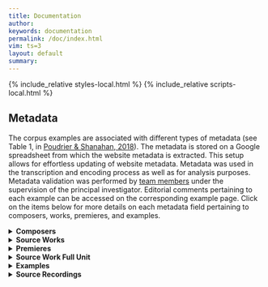 ```yaml
---
title: Documentation
author: 
keywords: documentation
permalink: /doc/index.html
vim: ts=3
layout: default
summary: 
---
```


{% include_relative styles-local.html %}
{% include_relative scripts-local.html %}


## Metadata ##


The corpus examples are associated with different types of metadata (see Table 1, in [Poudrier &amp; Shanahan, 2018](https://drive.google.com/file/d/1LRTjYO4-_HYG4SMHygSoDHgLSHD840Zm/view?usp=sharing)). The metadata is stored on a Google spreadsheet from which the website metadata is extracted. This setup allows for effortless updating of website metadata. Metadata was used in the transcription and encoding process as well as for analysis purposes. Metadata validation was performed by [team members](/people) under the supervision of the principal investigator. Editorial comments pertaining to each example can be accessed on the corresponding example page. Click on the items below for more details on each metadata field pertaining to composers, works, premieres, and examples.


<details markdown="1">
<summary style="display:list-item !important"><b>Composers</b></summary>


The _Suter 1980 Corpus_ features twenty composers from Europe and North America. Basic biographical information was collected using authoritative sources, including [Oxford Music Online](https://www.oxfordmusiconline.com/), scholarly editions of the composers’ works, biographies, and online sources. Of special interest in this corpus is the emigration of several composers due to two world wars in the period covered.

A map of composers’ birth and death cities can be accessed on [Maps](/maps). Composers’ nationality is provided on [Composers](/composers). On the [Home](/) page, works and examples can be sorted based on the composer's last name.


- Composer’s Name and Nationality
  - Name and nationality are based on Oxford Music Online.
  - Example pages include all prenames, with prenames that are generally not used given in square brackets; otherwise, only first and last names are used as identifiers.
  - If a composer has more than one nationality, all nationalities are provided in chronological order using the comma-delimited format.

- Composer’s Birth/Death Date and Birth/Death Place
  - Dates, countries, and cities are based on Oxford Music Online; in cases where location names have changed, the name at the time of birth is used.

</details>


<details markdown="1">
<summary style="display:list-item !important"><b>Source Works</b></summary>


The 724 examples presented in Suter (1980) are extracted from 450 works. The works are identified by a three-letter abbreviation of the composer’s last name followed by a number that corresponds roughly to its composition year within the specific composer’s output. Work numbers are not necessarily contiguous, possibly due to the fact that the 450 source works are a subset of 913 works surveyed by Suter. The surveyed works were not selected based on their use of polyrhythm, but on their representation of each composer’s output in terms of life period and genre. last name, and a number, which corresponds roughly to its composition year.

A list of composers and their corpus representation by works and examples is accessible on [Composers](/composers). On the [Home](/) page, works can be sorted based on ID, title, genre/subgenre, composition year, and publication year.


- Work Title
  - Suter’s (1980) work titles are French translations of the original titles. The titles used on this website are based primarily on the published scores and include instrumentation; work titles are provided in the original language, followed by an English translation, whenever applicable.
  - Works are also identified by the work identifiers provided by Suter (1980). Work identifiers begin with a three-letter abbreviation of the composer’s last name followed by a number.

- Genre and Subgenre
  - Genre and subgenre were determined based on instrumentation, using Oxford Music Online composers’ works tables only as a secondary reference due to the lack of standardized category in this source.
  - Genre comprises “Orchestral” (with or without solo part), “Instrumental” (a subset of instruments), “Vocal” (excluding stage works), and “Stage”. Each genre is subdivided into subgenres to allow for finer distinction. “Orchestral” includes “Symphonic”, “Programmatic”, and “Concerto”, while “Stage” includes “Opera”, “Ballet”, and “Theatrical”. Due to the large proportion of solo keyboard works, “Instrumental” is subdivided into “Keyboard” and “Chamber” (including chamber orchestra). “Vocal” is subdivided into “Solo”, which includes only solo voices with accompaniment or as part of a duet, and “Choral” (with or without accompaniment, including orchestral).

- Composition Year and First Publication Year
  - Suter’s metadata was used as a starting point and cross-referenced with multiple sources, including Oxford Music Online, published scores and publishers’ websites, and bibliographies (printed and online). In cases where work was revised or orchestrated at a later date, the original completion date is provided first, with the revision date (“rev.”) or orchestration date (“orch.”) provided in parentheses. For works that exist in multiple versions, version information is provided in the Editorial Comments available on the example page.

</details>


<details markdown="1">
<summary style="display:list-item !important"><b>Premieres</b></summary>


Because of the historical and geographical features of the corpus, information about work premieres was gathered using multiple sources, including internet resources. Premiere metadata is provided on the example page, whenever available.

Works were geocoded based on venue or city using the heat map format as well as an interactive timeline map using [Carto](https://carto.com/). These maps include work, example, and premiere metadata, and can be accessed on [Maps](/maps). On the [Home](/) page, works can be sorted based on premiere year.

- Premiere Date
  - The premiere date (day, month, year) was determined using multiple sources, including published scores and publishers’ websites, Oxford Music Online, bibliographies, and online sources. Information from websites was cross-referenced with more authoritative sources, whenever possible.

- Premiere Country, City, and Venue
  - Premiere location (country, city, venue) was determined using multiple sources, including performance venues websites, and cross-reference with scholarly sources, whenever possible.
  - Names of locations are those that were used at the time when the premiere took place. Venue names are provided in the original language, followed by an English translation in square brackets and alternate names in parentheses, when applicable.

- Premiere Ensemble and Soloists
  - Premiere musicians were identified using multiple sources, including venues, ensembles, and publishers’ websites as well as biographies.
  - Conductors' names are provided for larger works, whenever possible.
  - Soloists and conductors are identified by the first letter of their given name followed by their first full name; multiple soloists are separated by semicolons.

</details>


<details markdown="1">
<summary style="display:list-item !important"><b>Source Work Full Unit</b></summary>


Because the source works are wide-ranging in terms of length and larger form, a source work full unit (SWFU) was determined based on the shortest complete unit. Works composed as a single movement are categorized as “single movement”. If the work was part of a collection of similar works (e.g., song cycle), the full unit is identified as the specific work within the collection, including the number assigned to the work within the collection, is applicable.

For multi-movement works like symphonies and sonatas, the movement is the full unit; movements are generally identified by their number and initial tempo marking. In larger works divided into sections that are composed of multiple units, such as operas and cantatas, the full unit was determined to be indicated by changes of scenes; scenes are generally identified by headings from the score, or when no heading is provided, by the text incipit. In cases where movements are not clearly separated from each other, the full unit was determined based on clues provided on the score by the composer or standard subdivision of the work in commercial recordings.

Below is a description of the procedure for extracting metadata from source works. Information pertaining to specific works is provided in the Editorial Comments available on each example page.

- Full Unit Total Measures and Duration
  - Total measures are provided based on the printed score; in cases where the full unit corresponds to a section within a work in which measures are not provided, a measures count is provided.
  - Dotted bar lines are not counted as measures unless measure numbers on the score treat dotted bar lines as full measures. In the case of polymetric scores, the smaller measures are counted, unless notated measure numbers are based on the larger notated measures.
  - Full unit duration is provided in the format “min:seconds” and calculated from 0:00 to the first second of silence at the end of the unit, unless it is part of a track that begins earlier. In the latter case, duration is computed by adding the recorded time of both tracks.

- Full Unit Start Time Signature and Time Signature Type
  - The start time signatures were extracted from published scores and categorized using standard types (duple, triple, compound, or odd). Works that are written without a time signature are categorized as “none”.
  - Polymetric time signatures are given in the order they occur, from bottom to top staff, and delimited by a semi-colon (e.g., 3/4;9/8). Polymetric time signatures are further categorized as “polymetric” (the same notated beat has the same duration) or “polydurational” (the same notated beat has a different duration).

- Full Unit Start Notated Beat, Notated Beat Rate, and Mean Beat Rate
  - If the beat rate is written as a range, a mean beat rate was calculated for analysis purposes. If two beat rates are given, with the second in parentheses, both beat rates are provided (e.g., “92(96)” and a mean beat rate is calculated. Polymetric beat rates are given in the order written and delimited by a semi-colon (e.g., quarter=60;dotted-quarter=40).
  - The absence of notated beat rate is signaled by the term “none” for each metadata field.

- Full Unit Start Tempo Expression
  - Tempo expressions were extracted from the first measure of the score in their literal form; the absence of tempo expression is signaled by the term “none”.

</details>


<details markdown="1">
<summary style="display:list-item !important"><b>Examples</b></summary>


Each example is identified with a filename adapted from the original example identifiers, which are visible on the scores accessed through each example page (E0 button). The website uses short example IDs that begin with “R” (reserve dataset) or “T” (testing dataset), followed by the example number used in Suter (1980). Complete filenames are used on the PDF generated by Sibelius during the encoding process (available on each example page). These filenames are adapted from the original naming system. For more details on how to decode Suter’s example identifiers: [PDF document with translation and the original excerpt from Suter 1980](https://drive.google.com/file/d/1fzA7iakBfjbyc_Fwsnhsdmyk0lMiCAMp/view?usp=sharing). On the [Home](/) page, works can be sorted based on ID, title, genre/subgenre, composition year, premiere year, and publication year.

Example metadata was used in the transcription and encoding of examples. Because we opted for diplomatic transcriptions, square brackets are used for data extracted from a prior location in the score and curly brackets are used for score indications that are interpretations based on available information. Editorial comments are provided for all bracketed indications.

- Example Start, End, and Total Measures
  - Example measures numbers are extracted from the scores whenever available. For analysis purposes, pick-up measures are given a number that corresponds to the duration of the pick-up note(s) expressed as a fraction of one bar. For example, if a work with a time signature of 3/8 begins with an eighth-note pick-up, the start measure will be 0.33. Note that partial measures are included in the total measures.
  - If the example is extracted from a full unit in a score with notated measures that do not correspond with the full unit, start and end measures are provided based on the full unit, with the notated bar numbers following in parentheses.
  - Dotted bar lines are not counted unless the notated measure numbers on the score count dotted bar lines as full measures.
  - In the case of polymetric scores, smaller measures are counted, unless the notated measure numbers on the score count the larger polymetric bars as full measures.

- Example Start Time Signature, Time Signature Type, and Changing Time Signature
  - Example start time signature and time signature types use the same procedure as for the full unit start time signature and time signature type, except in the presence of changing times signature, in which case all time signatures are extracted, but only the start time signature is used as an identifier.

- Example Start Time Signature Beat, Notated Beat Rate, and Mean Beat Rate
  - Example start time signature beat, notated beat rate, and mean beat rate are determined following the same procedure as for the full unit start time signature beat, notated beat rate, and mean beat rate.
  - For analysis purposes, an interpretative time signature is provided in curly brackets for unmetered examples. The time signature is determined based on the first measure of the example. For sorting based on the time signature, unmetered examples are categorized as “none”.

- Example Start Notated Beat, Notated Beat Rate, and Mean Beat Rate
  - Example start notated beat and beat rate are determined following the same procedure as for the full unit start notated beat, except when no beat rate is provided at the start measure. In these cases, the notated beat rate corresponds to either: (1) the last beat rate notated on the score before the example start measure, provided in square brackets on the encoded score; or, (2) a calculated beat rate based on the time signature and randomly selected recording, provided in curly brackets on the encoded score. For simple and odd time signatures, the notated beat corresponds to the denominator (e.g., 2/4 = quarter note; 7/8 = eighth note); note that 3/8 was treated as a simple time signature. For compound time signatures, the notated beat corresponds to the value that represents three units of the denominator (e.g., 9/8=eighth*3=dotted-quarter).

- Example Start Tempo Expression
  - Tempo expressions were extracted from the first measure of the example score in their literal form; if a tempo expression is not provided at the beginning of the example, the last notated tempo expression determined to be still in effect is provided in square brackets, and the specific location where the tempo expression is found is given in the Editorial Comment.

</details>


<details markdown="1">
<summary style="display:list-item !important"><b>Source Recordings</b></summary>


Recordings were randomly selected from the [Naxos Music Library](https://login.ezproxy.library.ubc.ca/login?qurl=http%3a%2f%2fubc.NaxosMusicLibrary.com), available through the [UBC Library Indexes & Databases](https://resources.library.ubc.ca/). The following procedure was used: (1) determine the number of available recordings in Naxos using the "composers" index, then "view by work," and then "available recordings"; (2) select recording using a [random number generator](https://www.random.org/) with max limit set to the number of available recordings (min limit = 1) and record random selection number (e.g., 14/35); (3) access selected recording and collect CD reference information; (4) record date retrieved and assign direct link through OpenAthens proxy.

- Naxos Recording Link
  - Access to source recordings is possible through an OpenAthens or institutional subscription.
  - In cases where an example spans more than one track, the recording link corresponds to the track that features the beginning of the example.

- Example Start and End Timestamps
  - Start and end timestamps are provided to facilitate users’ access to extracted examples within the source work full unit. They are extracted from the track player at the unit level of a second and are not rounded up. For example,  if an example starts at 1:00:95, the example’s start timestamp is 1:00, not 1:01; if the example ends at 1:00:95, the example's end timestamp is 1:00, not 1:01). In short, the time notated in seconds considers the full second, not a fraction of the second.

- Example Duration
  - Example duration is calculated from the extracted clips that include the full examples using a Digital Audio Workstation (DAW).


</details>
